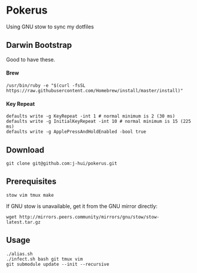 # Pokerus

Using GNU stow to sync my dotfiles


## Darwin Bootstrap

Good to have these.

#### Brew

	/usr/bin/ruby -e "$(curl -fsSL https://raw.githubusercontent.com/Homebrew/install/master/install)"

#### Key Repeat

	defaults write -g KeyRepeat -int 1 # normal minimum is 2 (30 ms)
	defaults write -g InitialKeyRepeat -int 10 # normal minimum is 15 (225 ms)
	defaults write -g ApplePressAndHoldEnabled -bool true

## Download

	git clone git@github.com:j-hui/pokerus.git


## Prerequisites

	stow vim tmux make

If GNU stow is unavailable, get it from the GNU mirror directly:

	wget http://mirrors.peers.community/mirrors/gnu/stow/stow-latest.tar.gz


## Usage

	./alias.sh
	./infect.sh bash git tmux vim
	git submodule update --init --recursive
	

